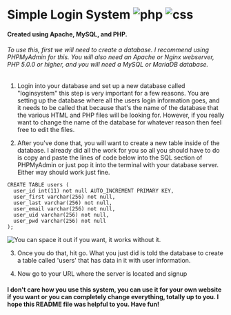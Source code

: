 
# Simple Login System ![php](https://img.shields.io/badge/php-hypertext%20preprocessor-blueviolet?style=flat-square&logo=php&logoColor=white) ![css](https://img.shields.io/badge/css-cascading%20style%20sheet-blue?style=flat-square&logo=css3&logoColor=white)
#### Created using Apache, MySQL, and PHP.

###### To use this, first we will need to create a database. I recommend using PHPMyAdmin for this. You will also need an Apache or Nginx webserver, PHP 5.0.0 or higher, and you will need a MySQL or MariaDB database.

1. Login into your database and set up a new database called "loginsystem" this step is very important for a few reasons. You are setting up the database where all the users login information goes, and it needs to be called that because that's the name of the database that the various HTML and PHP files will be looking for. However, if you really want to change the name of the database for whatever reason then feel free to edit the files.

2. After you've done that, you will want to create a new table inside of the database. I already did all the work for you so all you should have to do is copy and paste the lines of code below into the SQL section of PHPMyAdmin or just pop it into the terminal with your database server. Either way should work just fine.

```
CREATE TABLE users (
  user_id int(11) not null AUTO_INCREMENT PRIMARY KEY,
  user_first varchar(256) not null,
  user_last varchar(256) not null,
  user_email varchar(256) not null,
  user_uid varchar(256) not null,
  user_pwd varchar(256) not null
);
```

![You can space it out if you want, it works without it.](https://i.imgur.com/1olPDe9.png)


3. Once you do that, hit go. What you just did is told the database to create a table called 'users' that has data in it with user information.

4. Now go to your URL where the server is located and signup

#### I don't care how you use this system, you can use it for your own website if you want or you can completely change everything, totally up to you. I hope this README file was helpful to you. Have fun!

